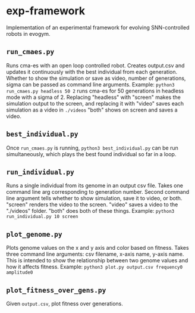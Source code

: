 # exp-framework

Implementation of an experimental framework for evolving SNN-controlled robots in evogym.

## `run_cmaes.py`

Runs cma-es with an open loop controlled robot. Creates output.csv and updates it continuously with the best individual from each generation. Whether to show the simulation or save as video, number of generations, sigma can be passed as command line arguments. Example: `python3 run_cmaes.py headless 50 2` runs cma-es for 50 generations in headless mode with a sigma of 2. Replacing "headless" with "screen" makes the simulation output to the screen, and replacing it with "video" saves each simulation as a video in `./videos` "both" shows on screen and saves a video.

## `best_individual.py`

Once `run_cmaes.py` is running, `python3 best_individual.py` can be run simultaneously, which plays the best found individual so far in a loop.

## `run_individual.py` 

Runs a single individual from its genome in an output csv file. Takes one command line arg corresponding to generation number. Second command line argument tells whether to show simulation, save it to video, or both. "screen" renders the video to the screen. "video" saves a video to the "./videos" folder. "both" does both of these things. Example: `python3 run_individual.py 10 screen`

## `plot_genome.py`

Plots genome values on the x and y axis and color based on fitness. Takes three command line arguments: csv filename, x-axis name, y-axis name. This is intended to show the relationship between two genome values and how it affects fitness.
Example: `python3 plot.py output.csv frequency0 amplitude0`

## `plot_fitness_over_gens.py`

Given `output.csv`, plot fitness over generations.
